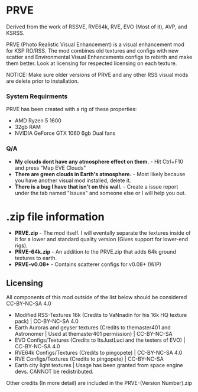 # PRVE
Derived from the work of RSSVE, RVE64k, RVE, EVO (Most of it), AVP, and KSRSS.

PRVE (Photo Realistic Visual Enhancement) is a visual enhancement mod for KSP RO/RSS. The mod combines old textures and configs with new scatter and Environmental Visual Enhancements configs to rebirth and make them better. Look at licensing for respected licensing on each texture.

NOTICE: Make sure older versions of PRVE and any other RSS visual mods are delete prior to installation.

### System Requirments

PRVE has been created with a rig of these properties:

- AMD Ryzen 5 1600
- 32gb RAM
- NVIDIA GeForce GTX 1060 6gb Dual fans

### Q/A

- **My clouds dont have any atmosphere effect on them.** - Hit Ctrl+F10 and press "Map EVE Clouds"
- **There are green clouds in Earth's atmosphere.** - Most likely because you have another visual mod installed, delete it.
- **There is a bug I have that isn't on this wall.** - Create a issue report under the tab named "Issues" and someone else or I will help you out.

# .zip file information

- **PRVE.zip** - The mod itself. I will eventally separate the textures inside of it for a lower and standard quality version (Gives support for lower-end rigs).
- **PRVE-64k.zip** - An addition to the PRVE.zip that adds 64k ground textures to earth.
- **PRVE-v0.08+** - Contains scatterer configs for v0.08+ (WIP)


## Licensing

All components of this mod outside of the list below should be considered CC-BY-NC-SA 4.0

- Modified RSS-Textures 16k (Credits to VaNnadin for his 16k HQ texture pack) | CC-BY-NC-SA 4.0
- Earth Auroras and geyser textures (Credits to themaster401 and Astronomer | Used at themaster401 permission) | CC-BY-NC-SA
- EVO Configs/Textures (Credits to ItsJustLuci and the testers of EVO) | CC-BY-NC-SA 4.0
- RVE64k Configs/Textures (Credits to pingopete) | CC-BY-NC-SA 4.0
- RVE Configs/Textures (Credits to pingopete) | CC-BY-NC-SA
- Earth city light textures | Usage has been granted from space engine devs. CANNOT be redistributed.

Other credits (In more detail) are included in the PRVE-(Version Number).zip
